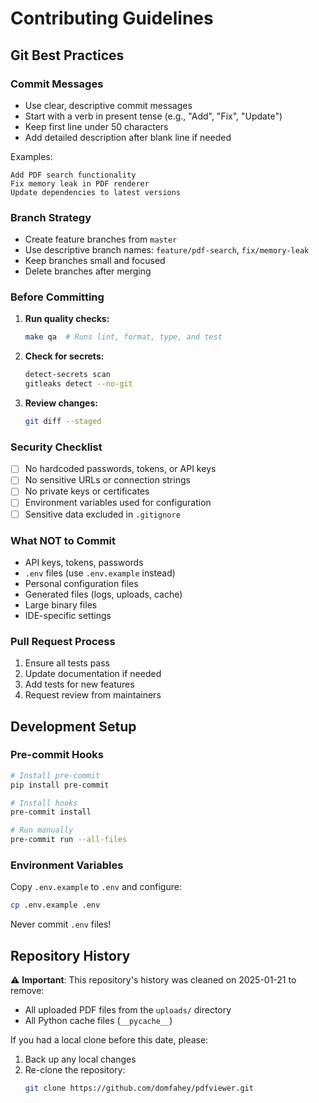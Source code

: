 # Contributing Guidelines

## Git Best Practices

### Commit Messages
- Use clear, descriptive commit messages
- Start with a verb in present tense (e.g., "Add", "Fix", "Update")
- Keep first line under 50 characters
- Add detailed description after blank line if needed

Examples:
```
Add PDF search functionality
Fix memory leak in PDF renderer
Update dependencies to latest versions
```

### Branch Strategy
- Create feature branches from `master`
- Use descriptive branch names: `feature/pdf-search`, `fix/memory-leak`
- Keep branches small and focused
- Delete branches after merging

### Before Committing

1. **Run quality checks:**
   ```bash
   make qa  # Runs lint, format, type, and test
   ```

2. **Check for secrets:**
   ```bash
   detect-secrets scan
   gitleaks detect --no-git
   ```

3. **Review changes:**
   ```bash
   git diff --staged
   ```

### Security Checklist
- [ ] No hardcoded passwords, tokens, or API keys
- [ ] No sensitive URLs or connection strings
- [ ] No private keys or certificates
- [ ] Environment variables used for configuration
- [ ] Sensitive data excluded in `.gitignore`

### What NOT to Commit
- API keys, tokens, passwords
- `.env` files (use `.env.example` instead)
- Personal configuration files
- Generated files (logs, uploads, cache)
- Large binary files
- IDE-specific settings

### Pull Request Process
1. Ensure all tests pass
2. Update documentation if needed
3. Add tests for new features
4. Request review from maintainers

## Development Setup

### Pre-commit Hooks
```bash
# Install pre-commit
pip install pre-commit

# Install hooks
pre-commit install

# Run manually
pre-commit run --all-files
```

### Environment Variables
Copy `.env.example` to `.env` and configure:
```bash
cp .env.example .env
```

Never commit `.env` files!

## Repository History

⚠️ **Important**: This repository's history was cleaned on 2025-01-21 to remove:
- All uploaded PDF files from the `uploads/` directory
- All Python cache files (`__pycache__`)

If you had a local clone before this date, please:
1. Back up any local changes
2. Re-clone the repository:
   ```bash
   git clone https://github.com/domfahey/pdfviewer.git
   ```